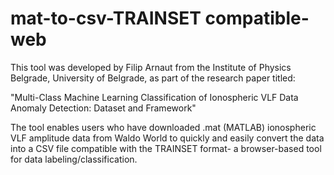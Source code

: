 # mat-to-csv-TRAINSET compatible-web
This tool was developed by Filip Arnaut from the Institute of Physics Belgrade, University of Belgrade, as part of the research paper titled:

"Multi-Class Machine Learning Classification of Ionospheric VLF Data Anomaly Detection: Dataset and Framework"

The tool enables users who have downloaded .mat (MATLAB) ionospheric VLF amplitude data from Waldo World to quickly and easily convert the data into a CSV file compatible with the TRAINSET format- a browser-based tool for data labeling/classification.
